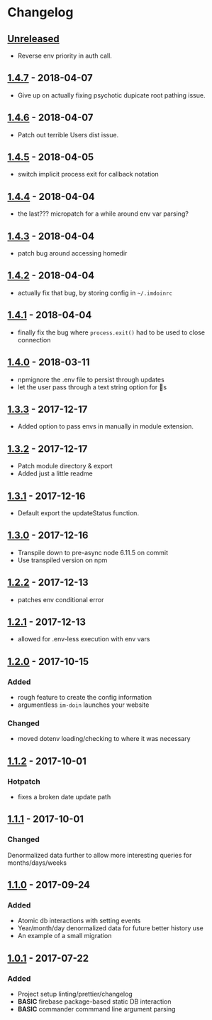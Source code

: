 # Changelog

## [Unreleased][]
* Reverse env priority in auth call.

## [1.4.7][] - 2018-04-07
* Give up on actually fixing psychotic dupicate root pathing issue.

## [1.4.6][] - 2018-04-07
* Patch out terrible Users dist issue.

## [1.4.5][] - 2018-04-05
* switch implicit process exit for callback notation

## [1.4.4][] - 2018-04-04
* the last??? micropatch for a while around env var parsing?

## [1.4.3][] - 2018-04-04
* patch bug around accessing homedir

## [1.4.2][] - 2018-04-04
* actually fix that bug, by storing config in `~/.imdoinrc`

## [1.4.1][] - 2018-04-04
* finally fix the bug where `process.exit()` had to be used to close connection

## [1.4.0][] - 2018-03-11
* npmignore the .env file to persist through updates
* let the user pass through a text string option for 🌈s

## [1.3.3][] - 2017-12-17
* Added option to pass envs in manually in module extension.

## [1.3.2][] - 2017-12-17
* Patch module directory & export
* Added just a little readme

## [1.3.1][] - 2017-12-16
* Default export the updateStatus function.

## [1.3.0][] - 2017-12-16
* Transpile down to pre-async node 6.11.5 on commit
* Use transpiled version on npm

## [1.2.2][] - 2017-12-13
* patches env conditional error

## [1.2.1][] - 2017-12-13
* allowed for .env-less execution with env vars

## [1.2.0][] - 2017-10-15
### Added
* rough feature to create the config information
* argumentless `im-doin` launches your website

### Changed
* moved dotenv loading/checking to where it was necessary

## [1.1.2][] - 2017-10-01
### Hotpatch
* fixes a broken date update path

## [1.1.1][] - 2017-10-01
### Changed
Denormalized data further to allow more interesting queries for months/days/weeks

## [1.1.0][] - 2017-09-24
### Added
* Atomic db interactions with setting events
* Year/month/day denormalized data for future better history use
* An example of a small migration

## [1.0.1][] - 2017-07-22

### Added
* Project setup linting/prettier/changelog
* **BASIC** firebase package-based static DB interaction
* **BASIC** commander commmand line argument parsing


[Unreleased]: https://github.com/one19/im-doin/compare/v1.4.7...HEAD
[1.4.7]: https://github.com/one19/im-doin/compare/v1.4.6...v1.4.7
[1.4.6]: https://github.com/one19/im-doin/compare/v1.4.5...v1.4.6
[1.4.5]: https://github.com/one19/im-doin/compare/v1.4.4...v1.4.5
[1.4.4]: https://github.com/one19/im-doin/compare/v1.4.3...v1.4.4
[1.4.3]: https://github.com/one19/im-doin/compare/v1.4.2...v1.4.3
[1.4.2]: https://github.com/one19/im-doin/compare/v1.4.1...v1.4.2
[1.4.1]: https://github.com/one19/im-doin/compare/v1.4.0...v1.4.1
[1.4.0]: https://github.com/one19/im-doin/compare/v1.3.3...v1.4.0
[1.3.3]: https://github.com/one19/im-doin/compare/v1.3.2...v1.3.3
[1.3.2]: https://github.com/one19/im-doin/compare/v1.3.1...v1.3.2
[1.3.1]: https://github.com/one19/im-doin/compare/v1.3.0...v1.3.1
[1.3.0]: https://github.com/one19/im-doin/compare/v1.2.2...v1.3.0
[1.2.2]: https://github.com/one19/im-doin/compare/v1.2.1...v1.2.2
[1.2.1]: https://github.com/one19/im-doin/compare/v1.2.0...v1.2.1
[1.2.0]: https://github.com/one19/im-doin/compare/v1.1.2...v1.2.0
[1.1.2]: https://github.com/one19/im-doin/compare/v1.1.1...v1.1.2
[1.1.1]: https://github.com/one19/im-doin/compare/v1.1.0...v1.1.1
[1.1.0]: https://github.com/one19/im-doin/compare/v1.0.1...v1.1.0
[1.0.1]: https://github.com/one19/im-doin/tree/v1.0.1